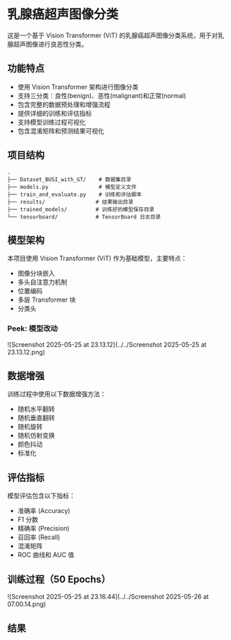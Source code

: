 # 乳腺癌超声图像分类

这是一个基于 Vision Transformer (ViT) 的乳腺癌超声图像分类系统，用于对乳腺超声图像进行良恶性分类。

## 功能特点

- 使用 Vision Transformer 架构进行图像分类
- 支持三分类：良性(benign)、恶性(malignant)和正常(normal)
- 包含完整的数据预处理和增强流程
- 提供详细的训练和评估指标
- 支持模型训练过程可视化
- 包含混淆矩阵和预测结果可视化

## 项目结构

```
.
├── Dataset_BUSI_with_GT/    # 数据集目录
├── models.py                # 模型定义文件
├── train_and_evaluate.py    # 训练和评估脚本
├── results/                # 结果输出目录
├── trained_models/         # 训练好的模型保存目录
└── tensorboard/            # TensorBoard 日志目录
```

## 模型架构

本项目使用 Vision Transformer (ViT) 作为基础模型，主要特点：
- 图像分块嵌入
- 多头自注意力机制
- 位置编码
- 多层 Transformer 块
- 分类头

### Peek: 模型改动

![Screenshot 2025-05-25 at 23.13.12](../../Screenshot 2025-05-25 at 23.13.12.png)

## 数据增强

训练过程中使用以下数据增强方法：
- 随机水平翻转
- 随机垂直翻转
- 随机旋转
- 随机仿射变换
- 颜色抖动
- 标准化

## 评估指标

模型评估包含以下指标：
- 准确率 (Accuracy)
- F1 分数
- 精确率 (Precision)
- 召回率 (Recall)
- 混淆矩阵
- ROC 曲线和 AUC 值

## 训练过程（50 Epochs）

![Screenshot 2025-05-25 at 23.16.44](../../Screenshot 2025-05-26 at 07.00.14.png)

## 结果

